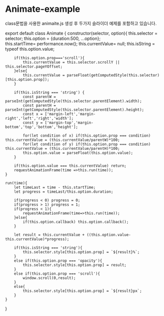 # Animate-example

class문법을 사용한 animaite.js 생성 후 두가지 슬라이더 예제를 포함하고 있습니다.<br>


export default class Animate {
    constructor(selector, option){
        this.selector = selector;
        this.option = {duration:500, ...option};       
        this.startTime= performance.now();
        this.currentValue= null;
        this.isString = typeof this.option.value;
        
        if(this.option.prop==='scroll'){
            this.currentValue = this.selector.scrollY || this.selector.pageYOffset;
        }else{
            this.currentValue = parseFloat(getComputedStyle(this.selector)[this.option.prop]); 
        }  
        
        if(this.isString === 'string') {
            const parentW = parseInt(getComputedStyle(this.selector.parentElement).width);
            const parentH = parseInt(getComputedStyle(this.selector.parentElement).height);
            const x = ['margin-left','margin-right','left','right','width'];
            const y = ['margin-top','margin-bottom','top','bottom','height'];

            for(let condition of x) if(this.option.prop === condition) this.currentValue = (this.currentValue/parentW)*100;
            for(let condition of y) if(this.option.prop === condition) this.currentValue = (this.currentValue/parentH)*100; 
            this.option.value = parseFloat(this.option.value);
        } 

        if(this.option.value === this.currentValue) return;    
        requestAnimationFrame(time =>this.run(time));  
    }

    run(time){
        let timeLast = time - this.startTime;
        let progress = timeLast/this.option.duration;
    
        if(progress < 0) progress = 0;
        if(progress > 1) progress = 1;
        if(progress < 1){
            requestAnimationFrame(time=>this.run(time)); 
        }else{
            if(this.option.callback) this.option.callback();
        } 

        let result = this.currentValue + ((this.option.value-this.currentValue)*progress); 
        
        if(this.isString === 'string'){
            this.selector.style[this.option.prop] = `${result}%`;
        }
        else if(this.option.prop === 'opacity'){
            this.selector.style[this.option.prop] = result;
        }
        else if(this.option.prop === 'scroll'){
            window.scroll(0,result);
        }
        else{
            this.selector.style[this.option.prop] = `${result}px`;
        }
    }
}


